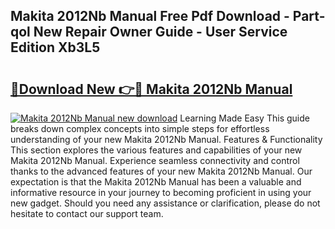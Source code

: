 ## Makita 2012Nb Manual Free Pdf Download - Part-qol New Repair Owner Guide - User Service Edition Xb3L5

# <h2><a href="http://cf29654.oget.top/?id=Makita+2012Nb+Manual">🔗Download New 👉🔴 Makita 2012Nb Manual</a></h2>

[![Makita 2012Nb Manual new download](https://i.imgur.com/5g1atiW.png)](http://cf29654.oget.top/?id=Makita+2012Nb+Manual)
Learning Made Easy This guide breaks down complex concepts into simple steps for effortless understanding of your new Makita 2012Nb Manual. Features & Functionality This section explores the various features and capabilities of your new Makita 2012Nb Manual. Experience seamless connectivity and control thanks to the advanced features of your new Makita 2012Nb Manual. Our expectation is that the Makita 2012Nb Manual has been a valuable and informative resource in your journey to becoming proficient in using your new gadget. Should you need any assistance or clarification, please do not hesitate to contact our support team.
